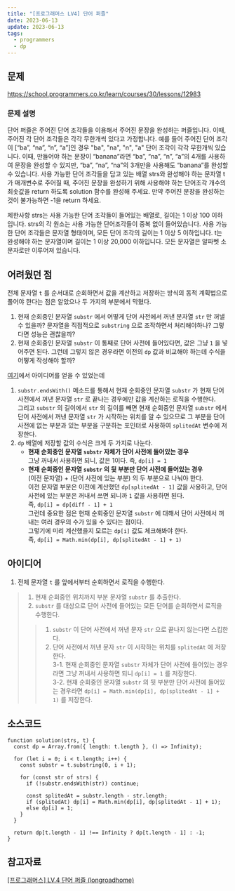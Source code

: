 ```yaml
---
title: "[프로그래머스 LV4] 단어 퍼즐"
date: 2023-06-13
update: 2023-06-13
tags:
  - programmers
  - dp
---
```


## 문제
https://school.programmers.co.kr/learn/courses/30/lessons/12983

### 문제 설명
단어 퍼즐은 주어진 단어 조각들을 이용해서 주어진 문장을 완성하는 퍼즐입니다. 이때, 주어진 각 단어 조각들은 각각 무한개씩 있다고 가정합니다. 예를 들어 주어진 단어 조각이 [“ba”, “na”, “n”, “a”]인 경우 "ba", "na", "n", "a" 단어 조각이 각각 무한개씩 있습니다. 이때, 만들어야 하는 문장이 “banana”라면 “ba”, “na”, “n”, “a”의 4개를 사용하여 문장을 완성할 수 있지만, “ba”, “na”, “na”의 3개만을 사용해도 “banana”를 완성할 수 있습니다. 사용 가능한 단어 조각들을 담고 있는 배열 strs와 완성해야 하는 문자열 t가 매개변수로 주어질 때, 주어진 문장을 완성하기 위해 사용해야 하는 단어조각 개수의 최솟값을 return 하도록 solution 함수를 완성해 주세요. 만약 주어진 문장을 완성하는 것이 불가능하면 -1을 return 하세요.

제한사항
strs는 사용 가능한 단어 조각들이 들어있는 배열로, 길이는 1 이상 100 이하입니다.
strs의 각 원소는 사용 가능한 단어조각들이 중복 없이 들어있습니다.
사용 가능한 단어 조각들은 문자열 형태이며, 모든 단어 조각의 길이는 1 이상 5 이하입니다.
t는 완성해야 하는 문자열이며 길이는 1 이상 20,000 이하입니다.
모든 문자열은 알파벳 소문자로만 이루어져 있습니다.

## 어려웠던 점
전체 문자열 `t` 를 순서대로 순회하면서 값을 계산하고 저장하는 방식의 동적 계획법으로 풀어야 한다는 점은 알았으나 두 가지의 부분에서 막혔다.  
1. 현재 순회중인 문자열 `substr` 에서 어떻게 단어 사전에서 꺼낸 문자열 `str` 만 꺼낼 수 있을까? 문자열을 직접적으로 `substring` 으로 조작하면서 처리해야하나? 그렇다면 성능은 괜찮을까?
2. 현재 순회중인 문자열 `substr` 이 통째로 단어 사전에 들어있다면, 값은 그냥 `1` 을 넣어주면 된다. 그런데 그렇지 않은 경우라면 이전의 `dp` 값과 비교해야 하는데 수식을 어떻게 작성해야 할까?  

[여기](https://velog.io/@longroadhome/%ED%94%84%EB%A1%9C%EA%B7%B8%EB%9E%98%EB%A8%B8%EC%8A%A4-LV.4-%EB%8B%A8%EC%96%B4-%ED%8D%BC%EC%A6%90)에서 아이디어를 얻을 수 있었는데  

1. `substr.endsWith()` 메소드를 통해서 현재 순회중인 문자열 `substr` 가 현재 단어 사전에서 꺼낸 문자열 `str` 로 끝나는 경우에만 값을 계산하는 로직을 수행한다.  
그리고 `substr` 의 길이에서 `str` 의 길이를 빼면 현재 순회중인 문자열 `substr` 에서 단어 사전에서 꺼낸 문자열 `str` 가 시작하는 위치를 알 수 있으므로 그 부분을 단어 사전에 없는 부분과 있는 부분을 구분하는 포인터로 사용하여 `splitedAt` 변수에 저장한다.  
2. `dp` 배열에 저장할 값의 수식은 크게 두 가지로 나눈다.  
    - **현재 순회중인 문자열 `substr` 자체가 단어 사전에 들어있는 경우**  
    그냥 꺼내서 사용하면 되니, 값은 1이다. 즉, `dp[i] = 1`
    - **현재 순회중인 문자열 `substr` 의 뒷 부분만 단어 사전에 들어있는 경우**  
    (이전 문자열) + (단어 사전에 있는 부분) 의 두 부분으로 나눠야 한다.  
    이전 문자열 부분은 이전에 계산했던 `dp[splitedAt - 1]` 값을 사용하고, 단어 사전에 있는 부분은 꺼내서 쓰면 되니까 `1` 값을 사용하면 된다.  
    즉, `dp[i] = dp[diff - 1] + 1`  
    그런데 중요한 점은 현재 순회중인 문자열 `substr` 에 대해서 단어 사전에서 꺼내는 여러 경우의 수가 있을 수 있다는 점이다.  
    그렇기에 미리 계산했을지 모르는 `dp[i]` 값도 체크해봐야 한다.  
    즉, `dp[i] = Math.min(dp[i], dp[splitedAt - 1] + 1)`

## 아이디어
1. 전체 문자열 `t` 를 앞에서부터 순회하면서 로직을 수행한다.  
> 1. 현재 순회중인 위치까지 부분 문자열 `substr` 를 추출한다.  
> 2. `substr` 를 대상으로 단어 사전에 들어있는 모든 단어를 순회하면서 로직을 수행한다.  
> > 1. `substr` 이 단어 사전에서 꺼낸 문자 `str` 으로 끝나지 않는다면 스킵한다.  
> > 2. 단어 사전에서 꺼낸 문자 `str` 이 시작하는 위치를 `splitedAt` 에 저장한다.  
> > 3-1. 현재 순회중인 문자열 `substr` 자체가 단어 사전에 들어있는 경우라면 그냥 꺼내서 사용하면 되니 `dp[i] = 1` 를 저장한다.  
> > 3-2. 현재 순회중인 문자열 `substr` 의 뒷 부분만 단어 사전에 들어있는 경우라면 `dp[i] = Math.min(dp[i], dp[splitedAt - 1] + 1)` 를 저장한다.  

## 소스코드
```js{10-12}
function solution(strs, t) {
  const dp = Array.from({ length: t.length }, () => Infinity);

  for (let i = 0; i < t.length; i++) {
    const substr = t.substring(0, i + 1);

    for (const str of strs) {
      if (!substr.endsWith(str)) continue;

      const splitedAt = substr.length - str.length;
      if (splitedAt) dp[i] = Math.min(dp[i], dp[splitedAt - 1] + 1);
      else dp[i] = 1;
    }
  }

  return dp[t.length - 1] !== Infinity ? dp[t.length - 1] : -1;
}
```

## 참고자료
[[프로그래머스] LV.4 단어 퍼즐 (longroadhome)](https://velog.io/@longroadhome/%ED%94%84%EB%A1%9C%EA%B7%B8%EB%9E%98%EB%A8%B8%EC%8A%A4-LV.4-%EB%8B%A8%EC%96%B4-%ED%8D%BC%EC%A6%90)  